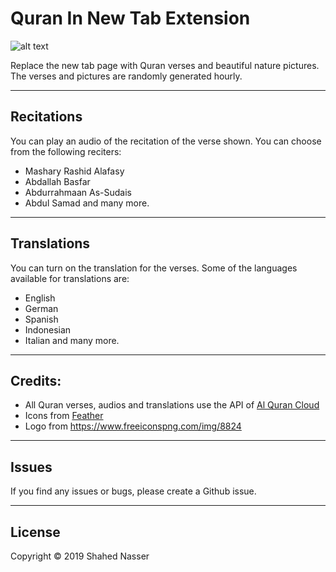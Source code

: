 # Quran In New Tab Extension

![alt text](https://github.com/shahednasser/quran-extension/blob/master/assets/icon-128.png?raw=true "Quran Extension")

Replace the new tab page with Quran verses and beautiful nature pictures. The verses and pictures are randomly generated hourly.

***

## Recitations

You can play an audio of the recitation of the verse shown. You can choose from the following reciters:
- Mashary Rashid Alafasy
- Abdallah Basfar
- Abdurrahmaan As-Sudais
- Abdul Samad
and many more.

***

## Translations

You can turn on the translation for the verses. Some of the languages available for translations are:
- English
- German
- Spanish
- Indonesian
- Italian
and many more.

***

## Credits:

- All Quran verses, audios and translations use the API of [Al Quran Cloud](https://alquran.cloud/)
- Icons from [Feather](https://feathericons.com/)
- Logo from https://www.freeiconspng.com/img/8824

***

## Issues

If you find any issues or bugs, please create a Github issue.

***

## License

Copyright © 2019 Shahed Nasser
